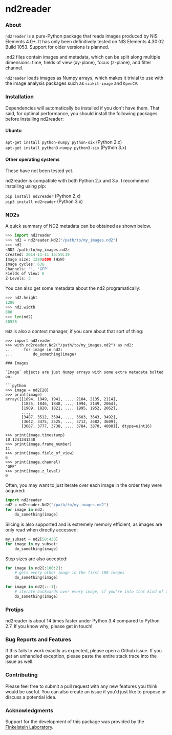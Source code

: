 # nd2reader

### About

`nd2reader` is a pure-Python package that reads images produced by NIS Elements 4.0+. It has only been definitively tested on NIS Elements 4.30.02 Build 1053. Support for older versions is planned.

.nd2 files contain images and metadata, which can be split along multiple dimensions: time, fields of view (xy-plane), focus (z-plane), and filter channel.

`nd2reader` loads images as Numpy arrays, which makes it trivial to use with the image analysis packages such as `scikit-image` and `OpenCV`.

### Installation

Dependencies will automatically be installed if you don't have them. That said, for optimal performance, you should
install the following packages before installing nd2reader:

#### Ubuntu
`apt-get install python-numpy python-six` (Python 2.x)  
`apt-get install python3-numpy python3-six` (Python 3.x)  

#### Other operating systems
These have not been tested yet.

nd2reader is compatible with both Python 2.x and 3.x. I recommend installing using pip:

`pip install nd2reader` (Python 2.x)  
`pip3 install nd2reader` (Python 3.x)

### ND2s

A quick summary of ND2 metadata can be obtained as shown below.
```python
>>> import nd2reader
>>> nd2 = nd2reader.Nd2("/path/to/my_images.nd2")
>>> nd2
<ND2 /path/to/my_images.nd2>
Created: 2014-11-11 15:59:19
Image size: 1280x800 (HxW)
Image cycles: 636
Channels: '', 'GFP'
Fields of View: 8
Z-Levels: 3
```

You can also get some metadata about the nd2 programatically:

```python
>>> nd2.height
1280
>>> nd2.width
800
>>> len(nd2)
30528
```

`Nd2` is also a context manager, if you care about that sort of thing:

```
>>> import nd2reader
>>> with nd2reader.Nd2("/path/to/my_images.nd2") as nd2:
...     for image in nd2:
...         do_something(image)

### Images

`Image` objects are just Numpy arrays with some extra metadata bolted on:

```python
>>> image = nd2[20]
>>> print(image)
array([[1894, 1949, 1941, ..., 2104, 2135, 2114],
       [1825, 1846, 1848, ..., 1994, 2149, 2064],
       [1909, 1820, 1821, ..., 1995, 1952, 2062],
       ...,
       [3487, 3512, 3594, ..., 3603, 3643, 3492],
       [3642, 3475, 3525, ..., 3712, 3682, 3609],
       [3687, 3777, 3738, ..., 3784, 3870, 4008]], dtype=uint16)

>>> print(image.timestamp)
10.1241241248
>>> print(image.frame_number)
11
>>> print(image.field_of_view)
6
>>> print(image.channel)
'GFP'
>>> print(image.z_level)
0
```

Often, you may want to just iterate over each image in the order they were acquired:

```python
import nd2reader
nd2 = nd2reader.Nd2("/path/to/my_images.nd2")
for image in nd2:
    do_something(image)
```

Slicing is also supported and is extremely memory efficient, as images are only read when directly accessed:

```python
my_subset = nd2[50:433]
for image in my_subset:
    do_something(image)
```

Step sizes are also accepted:

```python
for image in nd2[:100:2]:
    # gets every other image in the first 100 images
    do_something(image)

for image in nd2[::-1]:
    # iterate backwards over every image, if you're into that kind of thing
    do_something(image)
```

### Protips

nd2reader is about 14 times faster under Python 3.4 compared to Python 2.7. If you know why, please get in touch!

### Bug Reports and Features

If this fails to work exactly as expected, please open a Github issue. If you get an unhandled exception, please
paste the entire stack trace into the issue as well.

### Contributing

Please feel free to submit a pull request with any new features you think would be useful. You can also create an
issue if you'd just like to propose or discuss a potential idea.

### Acknowledgments

Support for the development of this package was provided by the [Finkelstein Laboratory](http://finkelsteinlab.org/).
